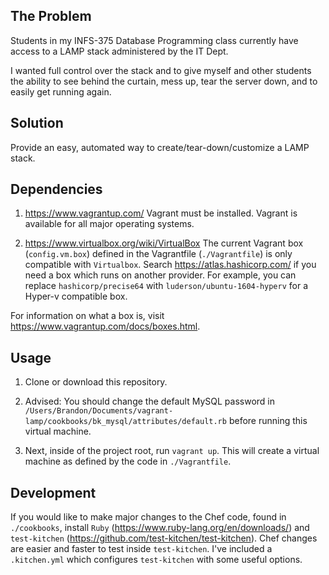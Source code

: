 ## The Problem

Students in my INFS-375 Database Programming class currently have access to a LAMP stack administered by the IT Dept.

I wanted full control over the stack and to give myself and other students the ability to see behind the curtain, mess up, tear the server down, and to easily get running again.

## Solution

Provide an easy, automated way to create/tear-down/customize a LAMP stack.

## Dependencies
1. https://www.vagrantup.com/
Vagrant must be installed. Vagrant is available for all major operating systems.

2. https://www.virtualbox.org/wiki/VirtualBox
The current Vagrant box (`config.vm.box`) defined in the Vagrantfile (`./Vagrantfile`) is only compatible with `Virtualbox`. Search https://atlas.hashicorp.com/ if you need a box which runs on another provider. For example, you can replace `hashicorp/precise64` with `luderson/ubuntu-1604-hyperv` for a Hyper-v compatible box.

For information on what a box is, visit https://www.vagrantup.com/docs/boxes.html.

## Usage

1. Clone or download this repository.

2. Advised: You should change the default MySQL password in `/Users/Brandon/Documents/vagrant-lamp/cookbooks/bk_mysql/attributes/default.rb` before running this virtual machine.

3. Next, inside of the project root, run `vagrant up`. This will create a virtual machine as defined by the code in `./Vagrantfile`.

## Development

If you would like to make major changes to the Chef code, found in `./cookbooks`, install `Ruby` (https://www.ruby-lang.org/en/downloads/) and `test-kitchen` (https://github.com/test-kitchen/test-kitchen). Chef changes are easier and faster to test inside `test-kitchen`. I've included a `.kitchen.yml` which configures `test-kitchen` with some useful options.
